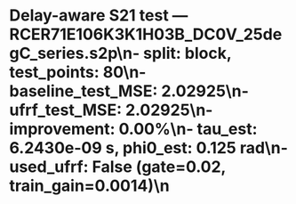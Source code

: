 # Delay-aware S21 test — RCER71E106K3K1H03B_DC0V_25degC_series.s2p\n- split: block, test_points: 80\n- baseline_test_MSE: 2.02925\n- ufrf_test_MSE: 2.02925\n- improvement: 0.00%\n- tau_est: 6.2430e-09 s, phi0_est: 0.125 rad\n- used_ufrf: False (gate=0.02, train_gain=0.0014)\n